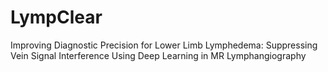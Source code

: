 # LympClear
Improving Diagnostic Precision for Lower Limb Lymphedema: Suppressing Vein Signal Interference Using Deep Learning in MR Lymphangiography
